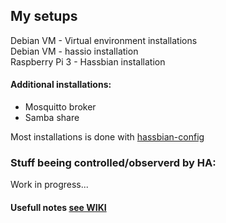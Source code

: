## My setups
Debian VM      - Virtual environment installations  
Debian VM      - hassio installation  
Raspberry Pi 3 - Hassbian installation  

#### Additional installations:
- Mosquitto broker  
- Samba share  

Most installations is done with [hassbian-config](https://github.com/home-assistant/hassbian-scripts/releases/latest)

### Stuff beeing controlled/observerd by HA:
Work in progress...  

  
#### Usefull notes [see WIKI](https://github.com/ludeeus/hass-config/wiki)
